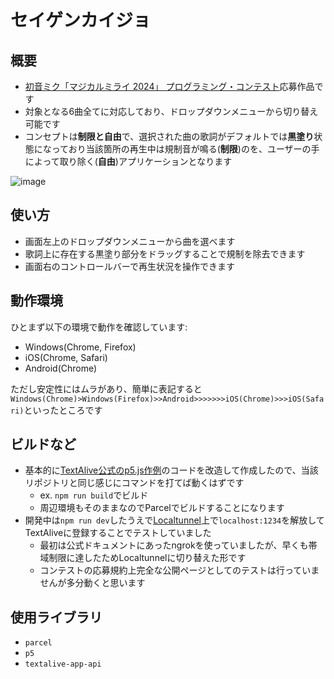 # セイゲンカイジョ
## 概要
- [初音ミク「マジカルミライ 2024」 プログラミング・コンテスト](https://magicalmirai.com/2024/procon/)応募作品です
- 対象となる6曲全てに対応しており、ドロップダウンメニューから切り替え可能です
- コンセプトは**制限と自由**で、選択された曲の歌詞がデフォルトでは**黒塗り**状態になっており当該箇所の再生中は規制音が鳴る(**制限**)のを、ユーザーの手によって取り除く(**自由**)アプリケーションとなります

![image](https://github.com/qwegat/kurokuronurinuri/assets/63029208/7623aa66-9ed0-44ee-bb09-23da87a8b42e)

## 使い方
- 画面左上のドロップダウンメニューから曲を選べます
- 歌詞上に存在する黒塗り部分をドラッグすることで規制を除去できます
- 画面右のコントロールバーで再生状況を操作できます

## 動作環境
ひとまず以下の環境で動作を確認しています:
- Windows(Chrome, Firefox)
- iOS(Chrome, Safari)
- Android(Chrome)

ただし安定性にはムラがあり、簡単に表記すると`Windows(Chrome)>Windows(Firefox)>>Android>>>>>>>iOS(Chrome)>>>iOS(Safari)`といったところです

## ビルドなど
- 基本的に[TextAlive公式のp5.js作例](https://github.com/TextAliveJp/textalive-app-p5js)のコードを改造して作成したので、当該リポジトリと同じ感じにコマンドを打てば動くはずです
  - ex. `npm run build`でビルド
  - 周辺環境もそのままなのでParcelでビルドすることになります
- 開発中は`npm run dev`したうえで[Localtunnel](https://theboroer.github.io/localtunnel-www/)上で`localhost:1234`を解放してTextAliveに登録することでテストしていました
  - 最初は公式ドキュメントにあったngrokを使っていましたが、早くも帯域制限に達したためLocaltunnelに切り替えた形です
  - コンテストの応募規約上完全な公開ページとしてのテストは行っていませんが多分動くと思います

## 使用ライブラリ
- `parcel`
- `p5`
- `textalive-app-api`
